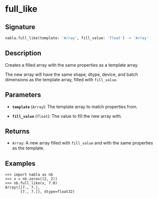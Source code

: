 # full_like

## Signature

```python
nabla.full_like(template: 'Array', fill_value: 'float') -> 'Array'
```

## Description

Creates a filled array with the same properties as a template array.

The new array will have the same shape, dtype, device, and batch
dimensions as the template array, filled with `fill_value`.

## Parameters

- **`template`** (`Array`): The template array to match properties from.

- **`fill_value`** (`float`): The value to fill the new array with.

## Returns

- `Array`: A new array filled with `fill_value` and with the same properties as the template.

## Examples

```pycon
>>> import nabla as nb
>>> x = nb.zeros((2, 2))
>>> nb.full_like(x, 7.0)
Array([[7., 7.],
       [7., 7.]], dtype=float32)
```
